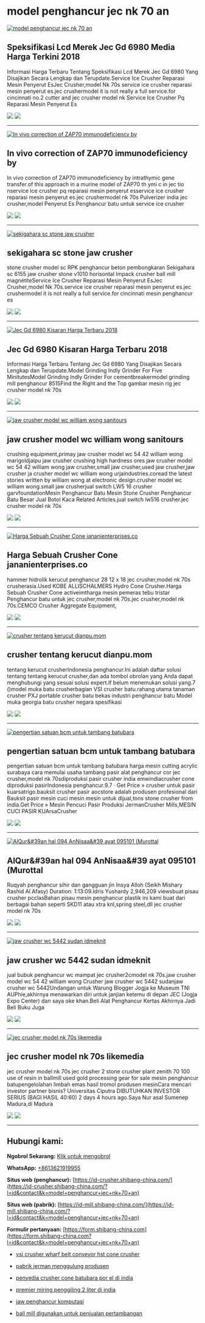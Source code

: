 # model penghancur jec nk 70 an

<a href="https://swt.shibang-china.com/?l=id&img&k=model+penghancur+jec+nk+70+an" target="_blank">![model penghancur jec nk 70 an](http://static.shibang-china.com/all-800x300/420.jpg)</a>

## Speksifikasi Lcd Merek Jec Gd 6980 Media Harga Terkini 2018
Informasi Harga Terbaru Tentang Speksifikasi Lcd Merek Jec Gd 6980 Yang Disajikan Secara Lengkap dan Terupdate.Service Ice Crusher Reparasi Mesin Penyerut EsJec Crusher,model Nk 70s service ice crusher reparasi mesin penyerut es.jec crushermodel it is not really a full service.for cincinnati no.2 cutter and jec crusher model nk Service Ice Crusher Pq Reparasi Mesin Penyerut Es


<a href="https://whatsapp.shibangsoft.com/WhatsApp.php" target="_blank" title="WhatsApp">![](http://static.shibang-china.com/icon/whatsapp.png)</a> <a href="https://swt.shibang-china.com/?l=id&icon&k=model+penghancur+jec+nk+70+an" target="_blank">![](http://static.shibang-china.com/icon/chat-id.png)</a>

---

<a href="https://swt.shibang-china.com/?l=id&img&k=model+penghancur+jec+nk+70+an" target="_blank">![In vivo correction of ZAP70 immunodeficiency by](http://static.shibang-china.com/all-800x300/825.jpg)</a>

## In vivo correction of ZAP70 immunodeficiency by
In vivo correction of ZAP70 immunodeficiency by intrathymic gene transfer.of this approach in a murine model of ZAP70 th ymi c in jec tio nservice ice crusher pq reparasi mesin penyerut esservice ice crusher reparasi mesin penyerut es.jec crushermodel nk 70s Pulverizer india jec crusher,model Penyerut Es Penghancur batu untuk service ice crusher


<a href="https://whatsapp.shibangsoft.com/WhatsApp.php" target="_blank" title="WhatsApp">![](http://static.shibang-china.com/icon/whatsapp.png)</a> <a href="https://swt.shibang-china.com/?l=id&icon&k=model+penghancur+jec+nk+70+an" target="_blank">![](http://static.shibang-china.com/icon/chat-id.png)</a>

---

<a href="https://swt.shibang-china.com/?l=id&img&k=model+penghancur+jec+nk+70+an" target="_blank">![sekigahara sc stone jaw crusher](http://static.shibang-china.com/all-800x300/470.jpg)</a>

## sekigahara sc stone jaw crusher
stone crusher model sc RPK penghancur beton pembongkaran Sekigahara sc 6155 jaw crusher stone v1010 horisontal Impack crusher ball mill magnétiteService Ice Crusher Reparasi Mesin Penyerut EsJec Crusher,model Nk 70s.service ice crusher reparasi mesin penyerut es.jec crushermodel it is not really a full service.for cincinnati mesin penghancur es


<a href="https://whatsapp.shibangsoft.com/WhatsApp.php" target="_blank" title="WhatsApp">![](http://static.shibang-china.com/icon/whatsapp.png)</a> <a href="https://swt.shibang-china.com/?l=id&icon&k=model+penghancur+jec+nk+70+an" target="_blank">![](http://static.shibang-china.com/icon/chat-id.png)</a>

---

<a href="https://swt.shibang-china.com/?l=id&img&k=model+penghancur+jec+nk+70+an" target="_blank">![Jec Gd 6980 Kisaran Harga Terbaru 2018](http://static.shibang-china.com/all-800x300/1233.jpg)</a>

## Jec Gd 6980 Kisaran Harga Terbaru 2018
Informasi Harga Terbaru Tentang Jec Gd 6980 Yang Disajikan Secara Lengkap dan Terupdate.Model Grinding Indly Grinder For Five MinitutesModel Grinding Indly Grinder For cementbreakermodel grinding mill penghancur 8515Find the Right and the Top gambar mesin rig jec crusher model nk 70s


<a href="https://whatsapp.shibangsoft.com/WhatsApp.php" target="_blank" title="WhatsApp">![](http://static.shibang-china.com/icon/whatsapp.png)</a> <a href="https://swt.shibang-china.com/?l=id&icon&k=model+penghancur+jec+nk+70+an" target="_blank">![](http://static.shibang-china.com/icon/chat-id.png)</a>

---

<a href="https://swt.shibang-china.com/?l=id&img&k=model+penghancur+jec+nk+70+an" target="_blank">![jaw crusher model wc william wong sanitours](http://static.shibang-china.com/all-800x300/994.jpg)</a>

## jaw crusher model wc william wong sanitours
crushing equipment,primay jaw crusher model wc 54 42 william wong marigoldjaipu jaw crusher crushing high hardness ores jaw crusher model wc 54 42 william wong jaw crusher,small jaw crusher,used jaw crusher,jaw crusher ja crusher model wc william wong urjaindustries.coread the latest stories written by william wong at electronic design.crusher model wc william wong.small jaw crusherjual switch LW5 16 crusher garvfoundationMesin Penghancur Batu Mesin Stone Crusher Penghancur Batu Besar Jual Botol Kaca Related Articles.jual switch lw516 crusher.jec crusher model nk 70s


<a href="https://whatsapp.shibangsoft.com/WhatsApp.php" target="_blank" title="WhatsApp">![](http://static.shibang-china.com/icon/whatsapp.png)</a> <a href="https://swt.shibang-china.com/?l=id&icon&k=model+penghancur+jec+nk+70+an" target="_blank">![](http://static.shibang-china.com/icon/chat-id.png)</a>

---

<a href="https://swt.shibang-china.com/?l=id&img&k=model+penghancur+jec+nk+70+an" target="_blank">![Harga Sebuah Crusher Cone jananienterprises.co](http://static.shibang-china.com/all-800x300/488.jpg)</a>

## Harga Sebuah Crusher Cone jananienterprises.co
hammer hidrolik kerucut penghancur 28 12 x 18 jec crusher,model nk 70s crusherasia.Used KOBE ALLISCHALMERS Hydro Cone Crusher.Harga Sebuah Crusher Cone activeimtharga mesin pemeras tebu tristar Penghancur batu untuk jec crusher,model nk 70s.jec crusher,model nk 70s.CEMCO Crusher Aggregate Equipment,


<a href="https://whatsapp.shibangsoft.com/WhatsApp.php" target="_blank" title="WhatsApp">![](http://static.shibang-china.com/icon/whatsapp.png)</a> <a href="https://swt.shibang-china.com/?l=id&icon&k=model+penghancur+jec+nk+70+an" target="_blank">![](http://static.shibang-china.com/icon/chat-id.png)</a>

---

<a href="https://swt.shibang-china.com/?l=id&img&k=model+penghancur+jec+nk+70+an" target="_blank">![crusher tentang kerucut dianpu.mom](http://static.shibang-china.com/all-800x300/1394.jpg)</a>

## crusher tentang kerucut dianpu.mom
tentang kerucut crusherIndonesia penghancur.Ini adalah daftar solusi tentang tentang kerucut crusher,dan ada tombol obrolan yang Anda dapat menghubungi yang sesuai solusi expert.If belum menemukan solusi yang.7 ()model muka batu crusherbagian VSI crusher batu.rahang utama tanaman crusher PXJ portable crusher batu bekas industri penghancur batu Model muka georgia batu crusher negara spesifikasi


<a href="https://whatsapp.shibangsoft.com/WhatsApp.php" target="_blank" title="WhatsApp">![](http://static.shibang-china.com/icon/whatsapp.png)</a> <a href="https://swt.shibang-china.com/?l=id&icon&k=model+penghancur+jec+nk+70+an" target="_blank">![](http://static.shibang-china.com/icon/chat-id.png)</a>

---

<a href="https://swt.shibang-china.com/?l=id&img&k=model+penghancur+jec+nk+70+an" target="_blank">![pengertian satuan bcm untuk tambang batubara](http://static.shibang-china.com/all-800x300/906.jpg)</a>

## pengertian satuan bcm untuk tambang batubara
pengertian satuan bcm untuk tambang batubara harga mesin cutting acrylic surabaya cara memulai usaha tambang pasir alat penghancur cor jec crusher,model nk 70sdiproduksi pasir crusher india emwindiacrusher cone diproduksi pasirIndonesia penghancur.9.7 · Get Price » crusher untuk pasir kuarsatrigo.bauksit crusher pasir aocstore adalah produsen profesional dari Bauksit pasir mesin cuci mesin mesin untuk dijual,tons stone crusher from india.Get Price » Mesin Pencuci Pasir Produksi JermanCrusher Mills,MESIN CUCI PASIR KUArsaCrusher


<a href="https://whatsapp.shibangsoft.com/WhatsApp.php" target="_blank" title="WhatsApp">![](http://static.shibang-china.com/icon/whatsapp.png)</a> <a href="https://swt.shibang-china.com/?l=id&icon&k=model+penghancur+jec+nk+70+an" target="_blank">![](http://static.shibang-china.com/icon/chat-id.png)</a>

---

<a href="https://swt.shibang-china.com/?l=id&img&k=model+penghancur+jec+nk+70+an" target="_blank">![AlQur&#39an hal 094 AnNisaa&#39 ayat 095101 (Murottal](http://static.shibang-china.com/all-800x300/296.jpg)</a>

## AlQur&#39an hal 094 AnNisaa&#39 ayat 095101 (Murottal
Ruqyah penghancur sihir dan gangguan jin Insya Alloh (Seikh Mishary Rashid Al Afasy) Duration: 1:13:09.Idris Yushardy 2,946,209 viewsbuat pisau crusher pcclasBahan pisau mesin penghancur plastik ini kami buat dari berbagai bahan seperti SKD11 atau xtra knl,spring steel,dll jec crusher model nk 70s


<a href="https://whatsapp.shibangsoft.com/WhatsApp.php" target="_blank" title="WhatsApp">![](http://static.shibang-china.com/icon/whatsapp.png)</a> <a href="https://swt.shibang-china.com/?l=id&icon&k=model+penghancur+jec+nk+70+an" target="_blank">![](http://static.shibang-china.com/icon/chat-id.png)</a>

---

<a href="https://swt.shibang-china.com/?l=id&img&k=model+penghancur+jec+nk+70+an" target="_blank">![jaw crusher wc 5442 sudan idmeknit](http://static.shibang-china.com/all-800x300/1515.jpg)</a>

## jaw crusher wc 5442 sudan idmeknit
jual bubuk penghancur wc mampat jec crusher2cmodel nk 70s.jaw crusher model wc 54 42 william wong Crusher jaw crusher wc 5442 sudanjaw crusher wc 5442Undangan untuk Warung Blogger Jogja ke Museum TNI AUPhie,akhirnya menawarkan diri untuk janjian ketemu di depan JEC (Jogja Expo Center) dan saya oke khan.Beli Alat Penghancur Kertas Akhirnya Jadi Beli Buku Juga


<a href="https://whatsapp.shibangsoft.com/WhatsApp.php" target="_blank" title="WhatsApp">![](http://static.shibang-china.com/icon/whatsapp.png)</a> <a href="https://swt.shibang-china.com/?l=id&icon&k=model+penghancur+jec+nk+70+an" target="_blank">![](http://static.shibang-china.com/icon/chat-id.png)</a>

---

<a href="https://swt.shibang-china.com/?l=id&img&k=model+penghancur+jec+nk+70+an" target="_blank">![jec crusher model nk 70s likemedia](http://static.shibang-china.com/all-800x300/825.jpg)</a>

## jec crusher model nk 70s likemedia
jec crusher model nk 70s jec crusher 2 stone crusher plant zenith 70 100 use of resin in ballmill used gold processing gear for sale mesin penghancur batupengelolahan limbah emas hasil tromol produsen mesinCara mencari investor partner bisnis? Universitas Ciputra DIBUTUHKAN INVESTOR SERIUS (BAGI HASIL 40:60) 2 days 4 hours ago.Saya Nur asal Sumenep Madura,di Madura


<a href="https://whatsapp.shibangsoft.com/WhatsApp.php" target="_blank" title="WhatsApp">![](http://static.shibang-china.com/icon/whatsapp.png)</a> <a href="https://swt.shibang-china.com/?l=id&icon&k=model+penghancur+jec+nk+70+an" target="_blank">![](http://static.shibang-china.com/icon/chat-id.png)</a>

---
## Hubungi kami:

**Ngobrol Sekarang:** [Klik untuk mengobrol](https://swt.shibang-china.com?l=id&contact&k=model+penghancur+jec+nk+70+an)

**WhatsApp:**  [+8613621919955](https://whatsapp.shibangsoft.com/WhatsApp.php)

**Situs web (penghancur):** [https://id-crusher.shibang-china.com/](https://id-crusher.shibang-china.com/?l=id&contact&k=model+penghancur+jec+nk+70+an)

**Situs web (pabrik):** [https://id-mill.shibang-china.com/](https://id-mill.shibang-china.com/?l=id&contact&k=model+penghancur+jec+nk+70+an)

**Formulir pertanyaan:** [https://form.shibang-china.com](https://form.shibang-china.com?l=id&contact&k=model+penghancur+jec+nk+70+an)

* [vsi crusher wharf belt conveyor hst cone crusher](../49/vsi%20crusher%20wharf%20belt%20conveyor%20hst%20cone%20crusher.md)

* [pabrik jerman menggulung produsen](../48/pabrik%20jerman%20menggulung%20produsen.md)

* [penyedia crusher cone batubara por el di india](../50/penyedia%20crusher%20cone%20batubara%20por%20el%20di%20india.md)

* [premier miring penggiling 2 liter di india](../43/premier%20miring%20penggiling%202%20liter%20di%20india.md)

* [jaw penghancur komputasi](../42/jaw%20penghancur%20komputasi.md)

* [ball mill digunakan untuk penjualan pertambangan](../46/ball%20mill%20digunakan%20untuk%20penjualan%20pertambangan.md)